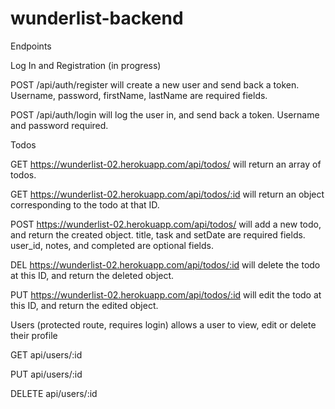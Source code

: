 # wunderlist-backend

Endpoints

Log In and Registration (in progress)

POST /api/auth/register will create a new user and send back a token. Username, password, firstName, lastName are required fields.

POST /api/auth/login will log the user in, and send back a token. Username and password required.



Todos

GET https://wunderlist-02.herokuapp.com/api/todos/ will return an array of todos.

GET https://wunderlist-02.herokuapp.com/api/todos/:id will return an object corresponding to the todo at that ID.

POST https://wunderlist-02.herokuapp.com/api/todos/ will add a new todo, and return the created object. title, task and setDate are required fields. user_id, notes, and completed are optional fields.

DEL https://wunderlist-02.herokuapp.com/api/todos/:id will delete the todo at this ID, and return the deleted object.

PUT https://wunderlist-02.herokuapp.com/api/todos/:id will edit the todo at this ID, and return the edited object.

Users (protected route, requires login) allows a user to view, edit or delete their profile

GET  api/users/:id

PUT  api/users/:id

DELETE api/users/:id


